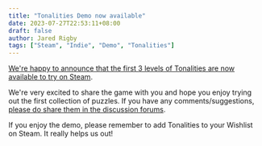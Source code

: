 ```yaml
---
title: "Tonalities Demo now available"
date: 2023-07-27T22:53:11+08:00
draft: false
author: Jared Rigby
tags: ["Steam", "Indie", "Demo", "Tonalities"]
---
```


[We're happy to announce that the first 3 levels of Tonalities are now available to try on Steam](https://store.steampowered.com/app/2265750?utm=gameful).

We're very excited to share the game with you and hope you enjoy trying out the first collection of puzzles. If you have any comments/suggestions, [please do share them in the discussion forums](https://steamcommunity.com/app/2265750/discussions/0/3811785047380607249/).

If you enjoy the demo, please remember to add Tonalities to your Wishlist on Steam. It really helps us out!